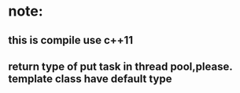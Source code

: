# note:
## this is compile use c++11
## return type of put task in thread pool,please. template class have default type